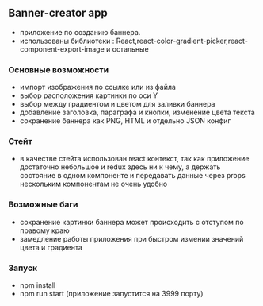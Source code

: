 ## Banner-creator app

- приложение по созданию баннера.
- использованы библиотеки : React,react-color-gradient-picker,react-component-export-image и остальные

### Основные возможности

- импорт изображения по ссылке или из файла
- выбор расположения картинки по оси Y
- выбор между градиентом и цветом для заливки баннера
- добавление заголовка, параграфа и кнопки, изменение цвета текста
- сохранение баннера как PNG, HTML и отдельно JSON конфиг

### Стейт

- в качестве стейта использован react контекст, так как приложение достаточно небольшое и redux здесь ни к чему, а держать состояние в одном компоненте и передавать данные через props нескольким компонентам не очень удобно

### Возможные баги

- сохранение картинки баннера может происходить с отступом по правому краю
- замедление работы приложения при быстром измении значений цвета и градиента

### Запуск

- npm install
- npm run start (приложение запустится на 3999 порту)
